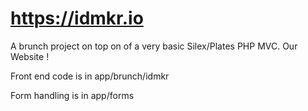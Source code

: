 # https://idmkr.io

A brunch project on top on of a very basic Silex/Plates PHP MVC. Our Website !

Front end code is in app/brunch/idmkr

Form handling is in app/forms